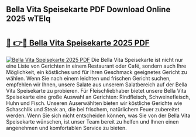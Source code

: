 ## Bella Vita Speisekarte PDF Download Online 2025 wTElq

# <h2><a href="http://gcbinuz.nevu.top/?p=Bella+Vita+Speisekarte">🔗 👉🔴 Bella Vita Speisekarte 2025 PDF</a></h2>

[![Bella Vita Speisekarte 2025 PDF](https://i.imgur.com/dBaPXMq.png)](http://gcbinuz.nevu.top/?p=Bella+Vita+Speisekarte)
Die Bella Vita Speisekarte ist nicht nur eine Liste von Gerichten in einem Restaurant oder Café, sondern auch Ihre Möglichkeit, ein köstliches und für Ihren Geschmack geeignetes Gericht zu wählen. Wenn Sie nach einem leichten und frischen Gericht suchen, empfehlen wir Ihnen, unsere Salate aus unserem Salatbereich auf der Bella Vita Speisekarte zu probieren. Für Fleischliebhaber bietet unsere Bella Vita Speisekarte eine große Auswahl an Gerichten: Rindfleisch, Schweinefleisch, Huhn und Fisch. Unseren Auserwählten bieten wir köstliche Gerichte wie Schaschlik und Steak an, die bei frischem, natürlichem Feuer zubereitet werden. Wenn Sie sich nicht entscheiden können, was Sie von der Bella Vita Speisekarte wünschen, ist unser Team bereit zu helfen und Ihnen einen angenehmen und komfortablen Service zu bieten.
